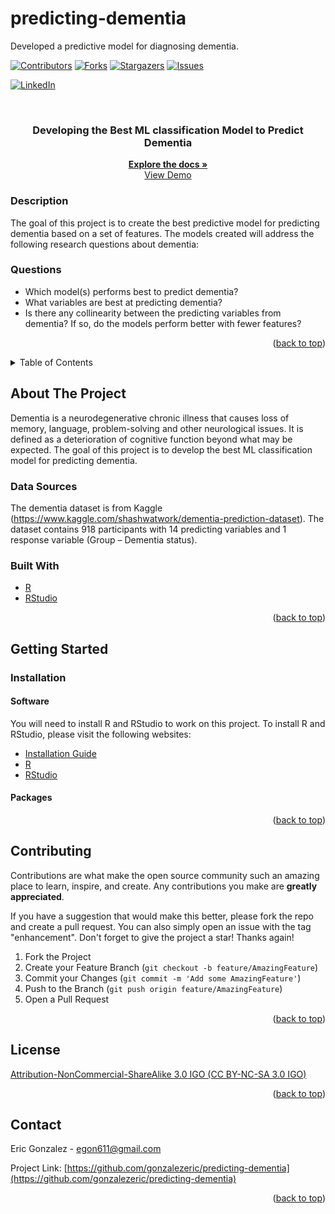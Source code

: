 # predicting-dementia
Developed a predictive model for diagnosing dementia.

<div id="top"></div>
<!--
*** Thanks for checking out the Best-README-Template. If you have a suggestion
*** that would make this better, please fork the repo and create a pull request
*** or simply open an issue with the tag "enhancement".
*** Don't forget to give the project a star!
*** Thanks again! Now go create something AMAZING! :D
-->



<!-- PROJECT SHIELDS -->
<!--
*** I'm using markdown "reference style" links for readability.
*** Reference links are enclosed in brackets [ ] instead of parentheses ( ).
*** See the bottom of this document for the declaration of the reference variables
*** for contributors-url, forks-url, etc. This is an optional, concise syntax you may use.
*** https://www.markdownguide.org/basic-syntax/#reference-style-links
-->
[![Contributors][contributors-shield]][contributors-url]
[![Forks][forks-shield]][forks-url]
[![Stargazers][stars-shield]][stars-url]
[![Issues][issues-shield]][issues-url]
<!-- [![MIT License][license-shield]][license-url] -->
[![LinkedIn][linkedin-shield]][linkedin-url]


<!-- PROJECT LOGO -->
<br />

<h3 align="center"> Developing the Best ML classification Model to Predict Dementia</h3>

  <p align="center">
    <a href="https://github.com/gonzalezeric/predicting-dementia/tree/main/docs"><strong>Explore the docs »</strong></a>
    <br />
    <a href="https://youtu.be/C5DD490NRKM">View Demo</a>
  </p>
</div>

### Description

The goal of this project is to create the best predictive model for predicting dementia based on a set of features. The models created will address the following research questions about dementia:

### Questions

* Which model(s) performs best to predict dementia?
* What variables are best at predicting dementia?
* Is there any collinearity between the predicting variables from dementia? If so, do the models perform better with fewer features?

<p align="right">(<a href="#top">back to top</a>)</p>



<!-- TABLE OF CONTENTS -->
<details>
  <summary>Table of Contents</summary>
  <ol>
    <li>
      <a href="#about-the-project">About The Project</a>
      <ul>
        <li><a href="#built-with">Built With</a></li>
      </ul>
    </li>
    <li>
      <a href="#getting-started">Getting Started</a>
      <ul>
        <li><a href="#prerequisites">Prerequisites</a></li>
        <li><a href="#installation">Installation</a></li>
      </ul>
    </li>
    <li><a href="#contributing">Contributing</a></li>
    <li><a href="#license">License</a></li>
    <li><a href="#contact">Contact</a></li>

  </ol>
</details>



<!-- ABOUT THE PROJECT -->
## About The Project

Dementia is a neurodegenerative chronic illness that causes loss of memory, language, problem-solving and other neurological issues. It is defined as a deterioration of cognitive function beyond what may be expected. The goal of this project is to develop the best ML classification model for predicting dementia. 

<!-- <p align="right">(<a href="#top">back to top</a>)</p> -->

### Data Sources

The dementia dataset is from Kaggle (https://www.kaggle.com/shashwatwork/dementia-prediction-dataset). The dataset contains 918 participants with 14 predicting variables and 1 response variable (Group – Dementia status).

### Built With

* [R](https://cran.r-project.org/)
* [RStudio](https://www.rstudio.com/)

<p align="right">(<a href="#top">back to top</a>)</p>


<!-- GETTING STARTED -->
## Getting Started

<!-- This is an example of how you may give instructions on setting up your project locally.
To get a local copy up and running follow these simple example steps. -->

<!-- ### Prerequisites -->
<!-- 
This is an example of how to list things you need to use the software and how to install them.
* npm
  ```sh
  npm install npm@latest -g
  ``` -->
### Installation

#### Software
You will need to install R and RStudio to work on this project. To install R and RStudio, please visit the following websites:

* [Installation Guide](https://rstudio-education.github.io/hopr/starting.html)
* [R](https://cran.r-project.org/)
* [RStudio](https://www.rstudio.com/)

#### Packages
<!-- 
1. Get a free API Key at [https://example.com](https://example.com)
2. Clone the repo
   ```sh
   git clone https://github.com/github_username/repo_name.git
   ```
3. Install NPM packages
   ```sh
   npm install
   ```
4. Enter your API in `config.js`
   ```js
   const API_KEY = 'ENTER YOUR API';
   ``` -->

<p align="right">(<a href="#top">back to top</a>)</p>



<!-- USAGE EXAMPLES -->
<!-- ## Usage

Use this space to show useful examples of how a project can be used. Additional screenshots, code examples and demos work well in this space. You may also link to more resources.

_For more examples, please refer to the [Documentation](https://example.com)_

<p align="right">(<a href="#top">back to top</a>)</p> -->


<!-- CONTRIBUTING -->
## Contributing

Contributions are what make the open source community such an amazing place to learn, inspire, and create. Any contributions you make are **greatly appreciated**.

If you have a suggestion that would make this better, please fork the repo and create a pull request. You can also simply open an issue with the tag "enhancement".
Don't forget to give the project a star! Thanks again!

1. Fork the Project
2. Create your Feature Branch (`git checkout -b feature/AmazingFeature`)
3. Commit your Changes (`git commit -m 'Add some AmazingFeature'`)
4. Push to the Branch (`git push origin feature/AmazingFeature`)
5. Open a Pull Request

<p align="right">(<a href="#top">back to top</a>)</p>


<!-- LICENSE -->
## License

[Attribution-NonCommercial-ShareAlike 3.0 IGO (CC BY-NC-SA 3.0 IGO)](https://creativecommons.org/licenses/by-nc-sa/3.0/igo/)

<p align="right">(<a href="#top">back to top</a>)</p>



<!-- CONTACT -->
## Contact

Eric Gonzalez - egon611@gmail.com

Project Link: [https://github.com/gonzalezeric/predicting-dementia](https://github.com/gonzalezeric/predicting-dementia)

<p align="right">(<a href="#top">back to top</a>)</p>



<!-- MARKDOWN LINKS & IMAGES -->
<!-- https://www.markdownguide.org/basic-syntax/#reference-style-links -->
[contributors-shield]: https://img.shields.io/github/contributors/gonzalezeric/predicting-dementia.svg?style=for-the-badge
[contributors-url]: https://github.com/gonzalezeric/predicting-dementia/graphs/contributors
[forks-shield]: https://img.shields.io/github/forks/gonzalezeric/predicting-dementia.svg?style=for-the-badge
[forks-url]: https://github.com/gonzalezeric/predicting-dementia/network/members
[stars-shield]: https://img.shields.io/github/stars/gonzalezeric/predicting-dementia.svg?style=for-the-badge
[stars-url]: https://github.com/gonzalezeric/predicting-dementia/stargazers
[issues-shield]: https://img.shields.io/github/issues/gonzalezeric/predicting-dementia.svg?style=for-the-badge
[issues-url]: https://github.com/gonzalezeric/predicting-dementia/issues
<!-- [license-shield]: https://img.shields.io/github/license/github_username/repo_name.svg?style=for-the-badge
[license-url]: https://github.com/gonzalezeric/predicting-dementia/blob/master/LICENSE.txt -->
[linkedin-shield]: https://img.shields.io/badge/-LinkedIn-black.svg?style=for-the-badge&logo=linkedin&colorB=555
[linkedin-url]: https://linkedin.com/in/egon611
[product-screenshot]: images/screenshot.png
